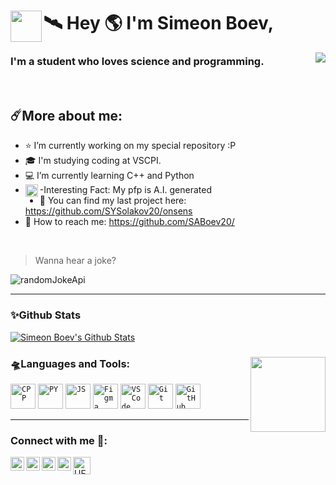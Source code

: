 <h1> <img align="left" width="50px" height="50px" src="https://media.discordapp.net/attachments/895715530588172288/1022599829328773130/668956fd1bbe41707a7f8d93bc65ce29.gif">🛰️ Hey 🌎 I'm Simeon Boev, </h1> 


<img align = "right" src="https://media.discordapp.net/attachments/895715530588172288/1022598684715798538/0d41202083aef7f6798585ade0e35f7a.gif">


<h3>I'm a student who loves science and programming.</h3>

<br>

<h2>☄️More about me: </h2>

- ⭐ I’m currently working on my special repository :P
- 🎓 I'm studying coding at VSCPI.
- 💻 I’m currently learning C++ and Python
- <img align="left" width="20px" height="20px" src="https://media1.giphy.com/media/3ohhwjCvlkO6qGX6Ra/giphy.gif?cid=ecf05e47xbuybqpbhpf0lcfzs0sakk3uvppv6983qih4zn7j&rid=giphy.gif&ct=s"> -Interesting Fact: My pfp is A.I. generated
- 🔭 You can find my last project here: https://github.com/SYSolakov20/onsens <!-- Im very proud of it LOL... -->
- 📡 How to reach me: https://github.com/SABoev20/ <!-- just kidding :P -->
<!-- And I love trolling people and leaving eastereggs -->

<br>

> Wanna hear a joke? 


<img alt="randomJokeApi" src="https://readme-jokes.vercel.app/api?hideBorder&theme=cobalt&qColor=%2323bbdb&aColor=%23944bcc">
<hr>

### ✨Github Stats

  <a href="https://github.com/saboev20/github-readme-stats"><img alt="Simeon Boev's Github Stats" src="https://github-readme-stats.vercel.app/api?username=saboev20&show_icons=true&count_private=true&theme=react&hide_border=true&bg_color=0D1117" /></a>

### 🛸Languages and Tools: <img align="right" width="120" height="120" src="https://media.discordapp.net/attachments/895715530588172288/1022608322756624404/unknown.png" ></h2>


<code><img alt="CPP" width="40px" src="https://media.discordapp.net/attachments/895715530588172288/1022573176993099846/icons8-c-50.png" ></code>
<code><img alt="PY" width="40px" src="https://media.discordapp.net/attachments/895715530588172288/1022573363778035792/icons8-python-50.png" ></code>
<code><img alt="JS" width="40px" src="https://media.discordapp.net/attachments/895715530588172288/1022573269594951800/icons8-javascript-50.png" ></code>
<code><img alt="Figma" width="40px" src="https://media.discordapp.net/attachments/895715530588172288/1022575159867084820/icons8-figma-50.png" ></code>
<code><img alt="VS Code" width="40px" src="https://media.discordapp.net/attachments/895715530588172288/1022573737092055100/icons8-visual-studio-50.png"></code>
<code><img alt="Git" width="40px" src="https://media.discordapp.net/attachments/895715530588172288/1022575410770350110/icons8-git-50.png" ></code>
<code><img  alt="GitHub" width="40px" src="https://media.discordapp.net/attachments/895715530588172288/1022574844778397826/icons8-github-50.png" ></code>
  
 <hr>


  ### Connect with me 📡:
<p align = "left">
<a href ="http://www.youtube.com" ><img align="left" alt="fb" width="22px" src="https://cdn.jsdelivr.net/npm/simple-icons@v3/icons/youtube.svg" /><a/>
<a href ="https://discord.com/"><img align="left" alt="Discord" width="22px" src="https://media.discordapp.net/attachments/895715530588172288/1022576073331986552/icons8-discord-50.png" /><a/>
<img align="left" alt="https://outlook.office.com/mail/inbox" width="22px" src="https://cdn.jsdelivr.net/npm/simple-icons@v3/icons/twitter.svg" />
<img align="left" alt="codeSTACKr | Instagram" width="22px" src="https://cdn.jsdelivr.net/npm/simple-icons@v3/icons/instagram.svg" />
 <img align="left" alt="UFO" width="28px" src="https://media.discordapp.net/attachments/895715530588172288/1022614095549186069/icons8-ufo-50.png" />
 </p>
<br>
 
